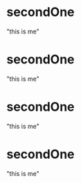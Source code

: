 # secondOne
"this is me"  
# secondOne
"this is me"  
# secondOne
"this is me"  
# secondOne
"this is me"  
